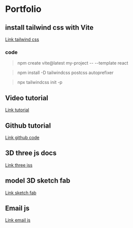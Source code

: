 # Portfolio

## install tailwind css with Vite

[Link tailwind css](https://tailwindcss.com/docs/guides/vite)

### code

> npm create vite@latest my-project -- --template react

> npm install -D tailwindcss postcss autoprefixer

> npx tailwindcss init -p

## Video tutorial

[Link tutorial](https://www.youtube.com/watch?v=FkowOdMjvYo&t=352s)

## Github tutorial

[Link github code](https://github.com/adrianhajdin/3D_portfolio)

## 3D three js docs

[Link three jss](https://docs.pmnd.rs/)

## model 3D sketch fab

[Link sketch fab](https://sketchfab.com/)

## Email js

[Link email js](https://dashboard.emailjs.com/admin)
